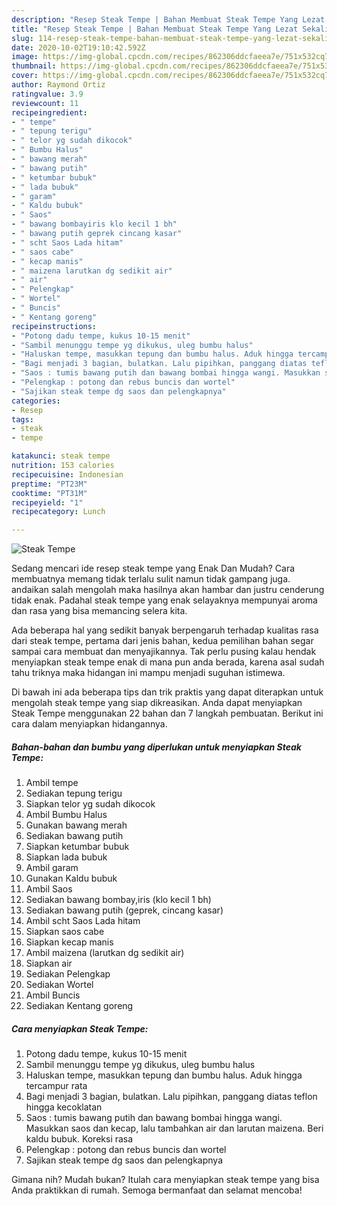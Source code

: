 ```yaml
---
description: "Resep Steak Tempe | Bahan Membuat Steak Tempe Yang Lezat Sekali"
title: "Resep Steak Tempe | Bahan Membuat Steak Tempe Yang Lezat Sekali"
slug: 114-resep-steak-tempe-bahan-membuat-steak-tempe-yang-lezat-sekali
date: 2020-10-02T19:10:42.592Z
image: https://img-global.cpcdn.com/recipes/862306ddcfaeea7e/751x532cq70/steak-tempe-foto-resep-utama.jpg
thumbnail: https://img-global.cpcdn.com/recipes/862306ddcfaeea7e/751x532cq70/steak-tempe-foto-resep-utama.jpg
cover: https://img-global.cpcdn.com/recipes/862306ddcfaeea7e/751x532cq70/steak-tempe-foto-resep-utama.jpg
author: Raymond Ortiz
ratingvalue: 3.9
reviewcount: 11
recipeingredient:
- " tempe"
- " tepung terigu"
- " telor yg sudah dikocok"
- " Bumbu Halus"
- " bawang merah"
- " bawang putih"
- " ketumbar bubuk"
- " lada bubuk"
- " garam"
- " Kaldu bubuk"
- " Saos"
- " bawang bombayiris klo kecil 1 bh"
- " bawang putih geprek cincang kasar"
- " scht Saos Lada hitam"
- " saos cabe"
- " kecap manis"
- " maizena larutkan dg sedikit air"
- " air"
- " Pelengkap"
- " Wortel"
- " Buncis"
- " Kentang goreng"
recipeinstructions:
- "Potong dadu tempe, kukus 10-15 menit"
- "Sambil menunggu tempe yg dikukus, uleg bumbu halus"
- "Haluskan tempe, masukkan tepung dan bumbu halus. Aduk hingga tercampur rata"
- "Bagi menjadi 3 bagian, bulatkan. Lalu pipihkan, panggang diatas teflon hingga kecoklatan"
- "Saos : tumis bawang putih dan bawang bombai hingga wangi. Masukkan saos dan kecap, lalu tambahkan air dan larutan maizena. Beri kaldu bubuk. Koreksi rasa"
- "Pelengkap : potong dan rebus buncis dan wortel"
- "Sajikan steak tempe dg saos dan pelengkapnya"
categories:
- Resep
tags:
- steak
- tempe

katakunci: steak tempe 
nutrition: 153 calories
recipecuisine: Indonesian
preptime: "PT23M"
cooktime: "PT31M"
recipeyield: "1"
recipecategory: Lunch

---
```



![Steak Tempe](https://img-global.cpcdn.com/recipes/862306ddcfaeea7e/751x532cq70/steak-tempe-foto-resep-utama.jpg)

Sedang mencari ide resep steak tempe yang Enak Dan Mudah? Cara membuatnya memang tidak terlalu sulit namun tidak gampang juga. andaikan salah mengolah maka hasilnya akan hambar dan justru cenderung tidak enak. Padahal steak tempe yang enak selayaknya mempunyai aroma dan rasa yang bisa memancing selera kita.



Ada beberapa hal yang sedikit banyak berpengaruh terhadap kualitas rasa dari steak tempe, pertama dari jenis bahan, kedua pemilihan bahan segar sampai cara membuat dan menyajikannya. Tak perlu pusing kalau hendak menyiapkan steak tempe enak di mana pun anda berada, karena asal sudah tahu triknya maka hidangan ini mampu menjadi suguhan istimewa.


Di bawah ini ada beberapa tips dan trik praktis yang dapat diterapkan untuk mengolah steak tempe yang siap dikreasikan. Anda dapat menyiapkan Steak Tempe menggunakan 22 bahan dan 7 langkah pembuatan. Berikut ini cara dalam menyiapkan hidangannya.

<!--inarticleads1-->

##### Bahan-bahan dan bumbu yang diperlukan untuk menyiapkan Steak Tempe:

1. Ambil  tempe
1. Sediakan  tepung terigu
1. Siapkan  telor yg sudah dikocok
1. Ambil  Bumbu Halus
1. Gunakan  bawang merah
1. Sediakan  bawang putih
1. Siapkan  ketumbar bubuk
1. Siapkan  lada bubuk
1. Ambil  garam
1. Gunakan  Kaldu bubuk
1. Ambil  Saos
1. Sediakan  bawang bombay,iris (klo kecil 1 bh)
1. Sediakan  bawang putih (geprek, cincang kasar)
1. Ambil  scht Saos Lada hitam
1. Siapkan  saos cabe
1. Siapkan  kecap manis
1. Ambil  maizena (larutkan dg sedikit air)
1. Siapkan  air
1. Sediakan  Pelengkap
1. Sediakan  Wortel
1. Ambil  Buncis
1. Sediakan  Kentang goreng




<!--inarticleads2-->

##### Cara menyiapkan Steak Tempe:

1. Potong dadu tempe, kukus 10-15 menit
1. Sambil menunggu tempe yg dikukus, uleg bumbu halus
1. Haluskan tempe, masukkan tepung dan bumbu halus. Aduk hingga tercampur rata
1. Bagi menjadi 3 bagian, bulatkan. Lalu pipihkan, panggang diatas teflon hingga kecoklatan
1. Saos : tumis bawang putih dan bawang bombai hingga wangi. Masukkan saos dan kecap, lalu tambahkan air dan larutan maizena. Beri kaldu bubuk. Koreksi rasa
1. Pelengkap : potong dan rebus buncis dan wortel
1. Sajikan steak tempe dg saos dan pelengkapnya




Gimana nih? Mudah bukan? Itulah cara menyiapkan steak tempe yang bisa Anda praktikkan di rumah. Semoga bermanfaat dan selamat mencoba!
